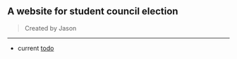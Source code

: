## A website for student council election

> Created by Jason

---

- current [todo](https://github.com/jasonlin1222/stuco_website/projects/2)
